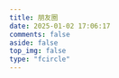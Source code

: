```yaml
---
title: 朋友圈
date: 2025-01-02 17:06:17
comments: false
aside: false
top_img: false
type: "fcircle"
---
```

